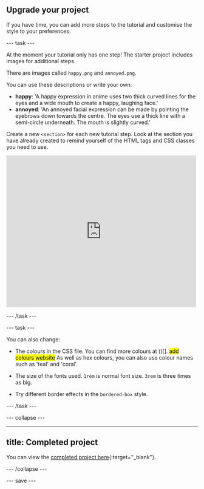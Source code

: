 ## Upgrade your project

<div style="display: flex; flex-wrap: wrap">
<div style="flex-basis: 200px; flex-grow: 1; margin-right: 15px;">
If you have time, you can add more steps to the tutorial and customise the style to your preferences. 
</div>
</div>

--- task ---

At the moment your tutorial only has one step! The starter project includes images for additional steps. 

There are images called `happy.png` and `annoyed.png`. 

You can use these descriptions or write your own:

+ **happy**: 'A happy expression in anime uses two thick curved lines for the eyes and a wide mouth to create a happy, laughing face.'
+ **annoyed**: 'An annoyed facial expression can be made by pointing the eyebrows down towards the centre. The eyes use a thick line with a semi-circle underneath. The mouth is slightly curved.'

Create a new `<section>` for each new tutorial step. Look at the section you have already created to remind yourself of the HTML tags and CSS classes you need to use.     

<div>
<iframe src="https://trinket.io/embed/html/0e3e056a93?outputOnly=true" width="500" height="400" frameborder="0" marginwidth="0" marginheight="0" allowfullscreen></iframe>
</div>

--- /task ---

--- task ---

You can also change:

+ The colours in the CSS file. You can find more colours at ()[]. <mark> add colours website</mark> As well as hex colours, you can also use colour names such as 'teal' and 'coral'.

+ The size of the fonts used. `1rem` is normal font size. `3rem` is three times as big. 

+ Try different border effects in the `bordered-box` style. 

--- /task ---

--- collapse ---

---
title: Completed project
---

You can view the [completed project here](https://trinket.io/html/b2ccbccbef){:target="_blank"}.

--- /collapse ---

--- save ---
